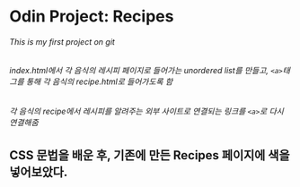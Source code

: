 # Odin Project: Recipes
###### This is my *first* project on git
###### index.html에서 각 음식의 레시피 페이지로 들어가는 unordered list를 만들고, `<a>`태그를 통해 각 음식의 recipe.html로 들어가도록 함
###### 각 음식의 recipe에서 레시피를 알려주는 외부 사이트로 연결되는 링크를 `<a>`로 다시 연결해줌

## CSS 문법을 배운 후, 기존에 만든 Recipes 페이지에 색을 넣어보았다.
### 